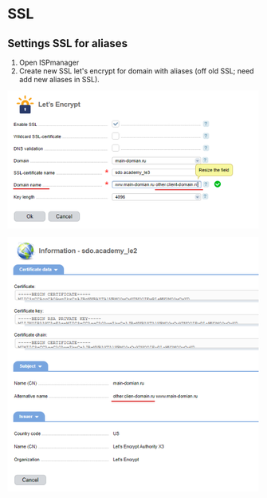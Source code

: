 # SSL

## Settings SSL for aliases

1. Open ISPmanager
1. Create new SSL let's encrypt for domain with aliases (off old SSL; need add new aliases in SSL).

![](./img/ispmanager-ssl-for-aliases-create.png)


![](./img/ispmanager-ssl-for-aliases.png)
